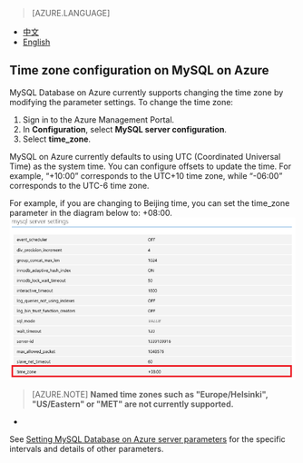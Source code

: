<properties linkid="" urlDisplayName="" pageTitle="Time zone configuration on MySQL on Azure – Azure Cloud" metaKeywords="Azure Cloud, technical documentation, documents and resources, MySQL, database, beginner’s guide, Azure MySQL, MySQL PaaS, Azure MySQL PaaS, Azure MySQL Service, Azure RDS" description="Time zone configuration on MySQL on Azure" metaCanonical="" services="MySQL" documentationCenter="Services" title="" authors="" solutions="" manager="" editor="" />

<tags ms.service="mysql" ms.date="07/04/2016" wacn.date="" wacn.lang="en" />

> [AZURE.LANGUAGE]
- [中文](/documentation/articles/mysql-database-timezone-config)
- [English](/documentation/articles/mysql-database-enus-timezone-config)

## Time zone configuration on MySQL on Azure

MySQL Database on Azure currently supports changing the time zone by modifying the parameter settings. To change the time zone:

1. Sign in to the Azure Management Portal.
2. In **Configuration**, select **MySQL server configuration**.
3. Select **time_zone**.

MySQL on Azure currently defaults to using UTC (Coordinated Universal Time) as the system time. You can configure offsets to update the time. For example, “+10:00” corresponds to the UTC+10 time zone, while “-06:00” corresponds to the UTC-6 time zone.

For example, if you are changing to Beijing time, you can set the time\_zone parameter in the diagram below to: +08:00.
![Beijing time setting](./media/mysql-database-timezone-config/time_zone_en.png)

>[AZURE.NOTE] **Named time zones such as "Europe/Helsinki", "US/Eastern" or "MET" are not currently supported.**
*

See [Setting MySQL Database on Azure server parameters](/documentation/articles/mysql-database-advanced-settings) for the specific intervals and details of other parameters.

<!---HONumber=Acom_0218_2016_MySql-->